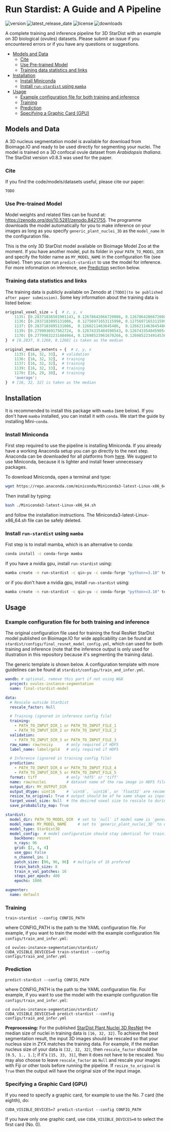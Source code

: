 # Run Stardist: A Guide and A Pipeline <!-- omit in toc -->

![version](https://anaconda.org/qin-yu/run-stardist/badges/version.svg)
![latest_release_date](https://anaconda.org/qin-yu/run-stardist/badges/latest_release_date.svg)
![license](https://anaconda.org/qin-yu/run-stardist/badges/license.svg)
![downloads](https://anaconda.org/qin-yu/run-stardist/badges/downloads.svg)

A complete training and inference pipeline for 3D StarDist with an example on 3D biological (ovules) datasets. Please submit an issue if you encountered errors or if you have any questions or suggestions.

- [Models and Data](#models-and-data)
  - [Cite](#cite)
  - [Use Pre-trained Model](#use-pre-trained-model)
  - [Training data statistics and links](#training-data-statistics-and-links)
- [Installation](#installation)
  - [Install Miniconda](#install-miniconda)
  - [Install `run-stardist` using `mamba`](#install-run-stardist-using-mamba)
- [Usage](#usage)
  - [Example configuration file for both training and inference](#example-configuration-file-for-both-training-and-inference)
  - [Training](#training)
  - [Prediction](#prediction)
  - [Specifying a Graphic Card (GPU)](#specifying-a-graphic-card-gpu)


## Models and Data
A 3D nucleus segmentation model is available for download from Bioimage.IO and ready to be used directly for segmenting your nuclei. The model is trained on a 3D confocal ovule dataset from *Arabidopsis thaliana*. The StarDist version v0.8.3 was used for the paper.

### Cite
If you find the code/models/datasets useful, please cite our paper:
```
TODO
```

### Use Pre-trained Model
Model weights and related files can be found at: https://zenodo.org/doi/10.5281/zenodo.8421755. The programme downloads the model automatically for you to make inference on your images as long as you specify `generic_plant_nuclei_3D` as the `model_name` in the configuration file.

This is the only 3D StarDist model available on Bioimage Model Zoo at the moment. If you have another model, put its folder in your `PATH_TO_MODEL_DIR` and specify the folder name as `MY_MODEL_NAME` in the configuration file (see below). Then you can run `predict-stardist` to use the model for inference. For more information on inference, see [Prediction](#prediction) section below.

### Training data statistics and links
The training data is publicly available on Zenodo at `[TODO](to be published after paper submission)`. Some key information about the training data is listed below:
```python
original_voxel_size = {  # z, y, x
    1135: [0.28371836501901143, 0.12678642066720086, 0.12678642066720086],  # validation
    1136: [0.2837183895131086,  0.12756971653115998, 0.12756971653115998],  # training
    1137: [0.2837183895131086,  0.1266211463645486,  0.1266211463645486 ],  # training
    1139: [0.2799036917562724,  0.12674335484590543, 0.12674335484590543],  # training
    1170: [0.27799632231404964, 0.12698523961670266, 0.12698522349145364],  # training
}  # [0.2837, 0.1268, 0.1268] is taken as the median

original_median_extents = {  # z, y, x
    1135: [16, 32, 33],  # validation
    1136: [16, 32, 32],  # training
    1137: [16, 32, 32],  # training
    1139: [16, 32, 33],  # training
    1170: [16, 29, 30],  # training
    'average':
}  # [16, 32, 32] is taken as the median
```

## Installation
It is recommended to install this package with `mamba` (see below). If you don't have `mamba` installed, you can install it with `conda`. We start the guide by installing Mini-`conda`.

### Install Miniconda
First step required to use the pipeline is installing Miniconda. If you already have a working Anaconda setup you can go directly to the next step. Anaconda can be downloaded for all platforms from [here](https://www.anaconda.com/products/distribution). We suggest to use Miniconda, because it is lighter and install fewer unnecessary packages.

To download Miniconda, open a terminal and type:
```bash
wget https://repo.anaconda.com/miniconda/Miniconda3-latest-Linux-x86_64.sh
```

Then install by typing:
```bash
bash ./Miniconda3-latest-Linux-x86_64.sh
```
and follow the installation instructions. The Miniconda3-latest-Linux-x86_64.sh file can be safely deleted.

### Install `run-stardist` using `mamba`
Fist step is to install mamba, which is an alternative to conda:
```bash
conda install -c conda-forge mamba
```

If you have a nvidia gpu, install `run-stardist` using:
```bash
mamba create -n run-stardist -c qin-yu -c conda-forge "python>=3.10" tensorflow stardist wandb "pydantic<2" run-stardist
```

or if you don't have a nvidia gpu, install `run-stardist` using:
```bash
mamba create -n run-stardist -c qin-yu -c conda-forge "python>=3.10" tensorflow-cpu stardist wandb "pydantic<2" run-stardist
```


## Usage

### Example configuration file for both training and inference
The original configuration file used for training the final ResNet StarDist model published on Bioimage.IO for wide applicability can be found at `stardist/configs/final_resnet_model_config.yml`, which can used for both training and inference (note that the inference output is only used for illustration in this repository because it's segmenting the training data).

The generic template is shown below. A configuration template with more guidelines can be found at `stardist/configs/train_and_infer.yml`.
```yaml
wandb: # optional, remove this part if not using W&B
  project: ovules-instance-segmentation
  name: final-stardist-model

data:
  # Rescale outside StarDist
  rescale_factor: Null

  # Training (ignored in inference config file)
  training:
    - PATH_TO_INPUT_DIR_1 or PATH_TO_INPUT_FILE_1
    - PATH_TO_INPUT_DIR_2 or PATH_TO_INPUT_FILE_2
  validation:
    - PATH_TO_INPUT_DIR_3 or PATH_TO_INPUT_FILE_3
  raw_name: raw/noisy      # only required if HDF5
  label_name: label/gold   # only required if HDF5

  # Inference (ignored in training config file)
  prediction:
    - PATH_TO_INPUT_DIR_4 or PATH_TO_INPUT_FILE_4
    - PATH_TO_INPUT_DIR_5 or PATH_TO_INPUT_FILE_5
  format: tiff             # only 'hdf5' or 'tiff'
  name: raw/nuclei         # dataset name of the raw image in HDF5 files, only required if format is `hdf5`
  output_dir: MY_OUTPUT_DIR
  output_dtype: uint16     # `uint8`, `uint16`, or `float32` are recommended
  resize_to_original: True # output should be of he same shape as input
  target_voxel_size: Null  # the desired voxel size to rescale to during inference, null if rescale factor is set
  save_probability_map: True

stardist:
  model_dir: PATH_TO_MODEL_DIR  # set to `null` if model name is `generic_plant_nuclei_3D`
  model_name: MY_MODEL_NAME     # set to `generic_plant_nuclei_3D` to use the builtin model
  model_type: StarDist3D
  model_config:  # model configuration should stay identical for training and inference
    backbone: resnet
    n_rays: 96
    grid: [2, 4, 4]
    use_gpu: False
    n_channel_in: 1
    patch_size: [96, 96, 96]  # multiple of 16 prefered
    train_batch_size: 8
    train_n_val_patches: 16
    steps_per_epoch: 400
    epochs: 1000

augmenter:
  name: default
```

### Training
```shell
train-stardist --config CONFIG_PATH
```
where CONFIG_PATH is the path to the YAML configuration file. For example, if you want to train the model with the example configuration file `configs/train_and_infer.yml`:
```shell
cd ovules-instance-segmentation/stardist/
CUDA_VISIBLE_DEVICES=0 train-stardist --config configs/train_and_infer.yml
```

### Prediction
```shell
predict-stardist --config CONFIG_PATH
```
where CONFIG_PATH is the path to the YAML configuration file. For example, if you want to use the model with the example configuration file `configs/train_and_infer.yml`:
```shell
cd ovules-instance-segmentation/stardist/
CUDA_VISIBLE_DEVICES=0 predict-stardist --config configs/train_and_infer.yml
```

**Preprocessing:** For the published [StarDist Plant Nuclei 3D ResNet](https://zenodo.org/doi/10.5281/zenodo.8421755) the median size of nuclei in training data is `[16, 32, 32]`. To achieve the best segmentation result, the input 3D images should be rescaled so that your nucleus size in ZYX matches the training data. For example, if the median nucleus size of your data is `[32, 32, 32]`, then `rescale_factor` should be `[0.5, 1., 1.]`; if it's `[15, 33, 31]`, then it does not have to be rescaled. You may also choose to leave `rescale_factor` as `Null` and rescale your images with Fiji or other tools before running the pipeline. If `resize_to_original` is `True` then the output will have the original size of the input image.

### Specifying a Graphic Card (GPU)
If you need to specify a graphic card, for example to use the No. 7 card (the eighth), do:
```shell
CUDA_VISIBLE_DEVICES=7 predict-stardist --config CONFIG_PATH
```
If you have only one graphic card, use `CUDA_VISIBLE_DEVICES=0` to select the first card (No. 0).

